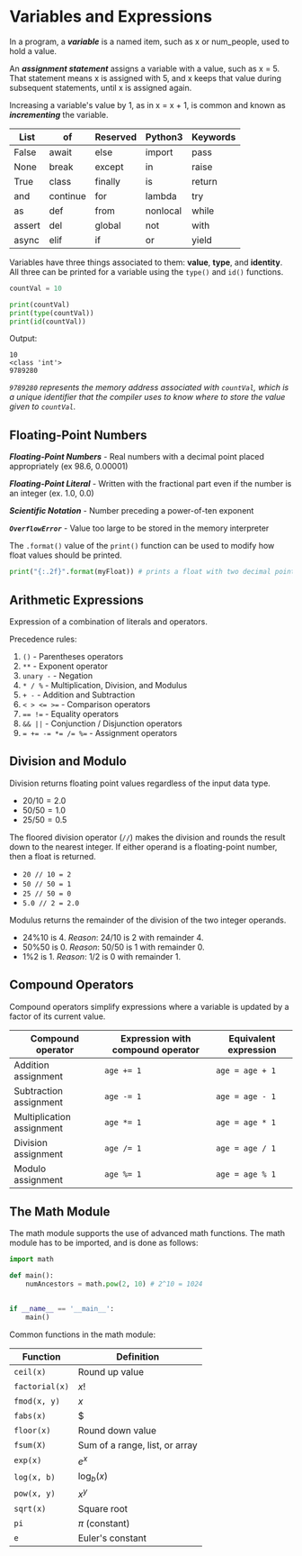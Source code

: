# Variables and Expressions
In a program, a ***variable*** is a named item, such as x or num_people, used to hold a value.

An ***assignment statement*** assigns a variable with a value, such as x = 5. That statement means x is assigned with 5, and x keeps that value during subsequent statements, until x is assigned again.

Increasing a variable's value by 1, as in x = x + 1, is common and known as ***incrementing*** the variable.

| List   | of       | Reserved | Python3  | Keywords | 
|--------|----------|---------|----------|--------|
| False  | await    | else    | import   | pass   |
| None   | break    | except  | in       | raise  |
| True   | class    | finally | is       | return |
| and    | continue | for     | lambda   | try    |
| as     | def      | from    | nonlocal | while  |
| assert | del      | global  | not      | with   |
| async  | elif     | if      | or       | yield  |

Variables have three things associated to them: **value**, **type**, and **identity**.  All three can be printed for a variable using the `type()` and `id()` functions.
```python
countVal = 10

print(countVal)
print(type(countVal))
print(id(countVal))
```
Output:
```
10
<class 'int'>
9789280
```

*`9789280` represents the memory address associated with `countVal`, which is a unique identifier that the compiler uses to know where to store the value given to `countVal`.*

## Floating-Point Numbers
***Floating-Point Numbers*** - Real numbers with a decimal point placed appropriately (ex 98.6, 0.00001)

***Floating-Point Literal*** - Written with the fractional part even if the number is an integer (ex. 1.0, 0.0)

***Scientific Notation*** - Number preceding a power-of-ten exponent

***`OverflowError`*** - Value too large to be stored in the memory interpreter

The `.format()` value of the `print()` function can be used to modify how float values should be printed.
```python
print("{:.2f}".format(myFloat)) # prints a float with two decimal points
```

## Arithmetic Expressions
Expression of a combination of literals and operators.

Precedence rules:

1. `()` - Parentheses operators
2. `**` - Exponent operator
3. `unary -` - Negation
4. `* / %` - Multiplication, Division, and Modulus
5. `+ -` - Addition and Subtraction
6. `< > <= >=` - Comparison operators
7. `== !=` - Equality operators
8. `&& ||` - Conjunction / Disjunction operators
9. `= += -= *= /= %=` - Assignment operators

## Division and Modulo
Division returns floating point values regardless of the input data type.

* $20 / 10 = 2.0$
* $50 / 50 = 1.0$
* $25 / 50 = 0.5$

The floored division operator (`//`) makes the division and rounds the result down to the nearest integer.  If either operand is a floating-point number, then a float is returned.

* `20 // 10 = 2`
* `50 // 50 = 1`
* `25 // 50 = 0`
* `5.0 // 2 = 2.0`

Modulus returns the remainder of the division of the two integer operands.

* $24 \% 10$ is $4$. *Reason*: $24 / 10$ is $2$ with remainder $4$.
* $50 \% 50$ is $0$. *Reason*: $50 / 50$ is $1$ with remainder $0$.
* $1 \% 2$ is $1$. *Reason*: $1 / 2$ is $0$ with remainder $1$.

## Compound Operators
Compound operators simplify expressions where a variable is updated by a factor of its current value.

|  Compound operator  | Expression with compound operator | Equivalent expression |
|---------------------|-----------------------------------|-----------------------|
| Addition assignment |	`age += 1` | `age = age + 1` |
| Subtraction assignment | `age -= 1` | `age = age - 1` |
| Multiplication assignment | `age *= 1` | `age = age * 1` |
| Division assignment | `age /= 1` | `age = age / 1` |
| Modulo assignment | `age %= 1` | `age = age % 1` |

## The Math Module
The math module supports the use of advanced math functions.  The math module has to be imported, and is done as follows:
```python
import math

def main():
	numAncestors = math.pow(2, 10) # 2^10 = 1024
	

if __name__ == '__main__':
	main()
```

Common functions in the math module:

| Function | Definition |
|----------|------------|
| `ceil(x)` | Round up value |
| `factorial(x)` | $x!$ |
| `fmod(x, y)` | $x % y$ |
| `fabs(x)` | $|x|$ |
| `floor(x)` | Round down value |
| `fsum(X)` | Sum of a range, list, or array |
| `exp(x)` | $e^x$ |
| `log(x, b)` | $\log_b(x)$ |
| `pow(x, y)` | $x^y$ |
| `sqrt(x)` | Square root |
| `pi` | $\pi$ (constant) |
| `e` | Euler's constant |